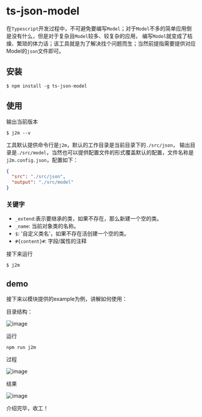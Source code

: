 # ts-json-model
在`Typescript`开发过程中，不可避免要编写`Model`；对于`Model`不多的简单应用倒是没有什么，但是对于复杂且`Model`较多、较复杂的应用，
编写`Model`就变成了枯燥、繁琐的体力话；该工具就是为了解决找个问题而生；当然前提指需要提供对应Model的`json`文件即可。

## 安装
```
$ npm install -g ts-json-model
```
## 使用
输出当前版本
```
$ j2m --v
```
工具默认提供命令行是`j2m`，默认的工作目录是当前目录下的`./src/json`，
输出目录是`./src/model`，当然也可以提供配置文件的形式覆盖默认的配置，文件名称是
`j2m.config.json`，配置如下：
```json
{
  "src": "./src/json",
  "output": "./src/model"
}
```
### 关键字
- `_extend`:表示要继承的类，如果不存在，那么新建一个空的类。
- `_name`: 当前对象类的名称。
- `$`: '自定义类名'，如果不存在活创建一个空的类。
- `#{content}#`: 字段/属性的注释

接下来运行
```
$ j2m
```
## demo
接下来以模块提供的example为例，讲解如何使用：

目录结构：

![image](http://static.94-me.com/images/2021/07/1.jpg)

运行
```
npm run j2m
```
过程

![image](http://static.94-me.com/images/2021/07/2.jpg)

结果

![image](http://static.94-me.com/images/2021/07/3.jpg)

介绍完毕，收工！

